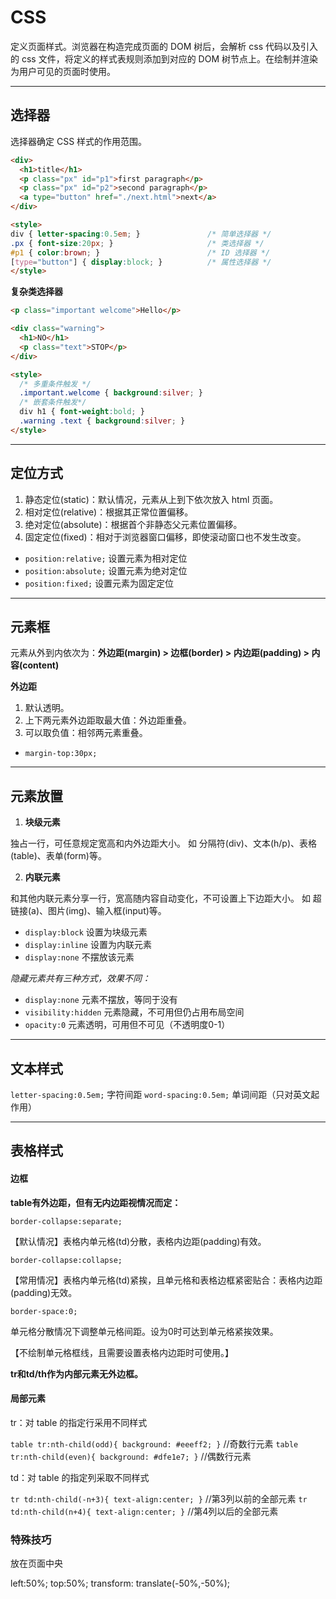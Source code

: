 # CSS

定义页面样式。浏览器在构造完成页面的 DOM 树后，会解析 css 代码以及引入的 css 文件，将定义的样式表规则添加到对应的 DOM 树节点上。在绘制并渲染为用户可见的页面时使用。



---

## 选择器

选择器确定 CSS 样式的作用范围。

```html
<div>
  <h1>title</h1>
  <p class="px" id="p1">first paragraph</p>
  <p class="px" id="p2">second paragraph</p>
  <a type="button" href="./next.html">next</a>
</div>

<style>
div { letter-spacing:0.5em; }               /* 简单选择器 */
.px { font-size:20px; }                     /* 类选择器 */ 
#p1 { color:brown; }                        /* ID 选择器 */ 
[type="button"] { display:block; }          /* 属性选择器 */             
</style>
```

**复杂类选择器**


```html
<p class="important welcome">Hello</p>

<div class="warning">
  <h1>NO</h1>
  <p class="text">STOP</p>
</div>

<style>
  /* 多重条件触发 */
  .important.welcome { background:silver; }
  /* 嵌套条件触发*/
  div h1 { font-weight:bold; }    
  .warning .text { background:silver; }
</style>
```

---

## 定位方式

1. 静态定位(static)：默认情况，元素从上到下依次放入 html 页面。
2. 相对定位(relative)：根据其正常位置偏移。
3. 绝对定位(absolute)：根据首个非静态父元素位置偏移。
4. 固定定位(fixed)：相对于浏览器窗口偏移，即使滚动窗口也不发生改变。

- `position:relative;` 设置元素为相对定位
- `position:absolute;` 设置元素为绝对定位
- `position:fixed;` 设置元素为固定定位

---

## 元素框

元素从外到内依次为：**外边距(margin) > 边框(border) > 内边距(padding) > 内容(content)**

**外边距**

1. 默认透明。
2. 上下两元素外边距取最大值：外边距重叠。
3. 可以取负值：相邻两元素重叠。

- `margin-top:30px;`

---

## 元素放置

1. **块级元素**
   
  独占一行，可任意规定宽高和内外边距大小。
  如 分隔符(div)、文本(h/p)、表格(table)、表单(form)等。 

2. **内联元素** 
   
  和其他内联元素分享一行，宽高随内容自动变化，不可设置上下边距大小。
  如 超链接(a)、图片(img)、输入框(input)等。

- `display:block` 设置为块级元素
- `display:inline` 设置为内联元素
- `display:none` 不摆放该元素


*隐藏元素共有三种方式，效果不同：*

- `display:none` 元素不摆放，等同于没有
- `visibility:hidden` 元素隐藏，不可用但仍占用布局空间
- `opacity:0` 元素透明，可用但不可见（不透明度0-1）

---

## 文本样式

`letter-spacing:0.5em;` 字符间距
`word-spacing:0.5em;` 单词间距（只对英文起作用）


---

## 表格样式

#### 边框

**table有外边距，但有无内边距视情况而定：**

`border-collapse:separate;`

【默认情况】表格内单元格(td)分散，表格内边距(padding)有效。

`border-collapse:collapse;`

【常用情况】表格内单元格(td)紧挨，且单元格和表格边框紧密贴合：表格内边距(padding)无效。

`border-space:0;`

单元格分散情况下调整单元格间距。设为0时可达到单元格紧挨效果。

【不绘制单元格框线，且需要设置表格内边距时可使用。】

**tr和td/th作为内部元素无外边框。**

#### 局部元素

tr：对 table 的指定行采用不同样式

`table tr:nth-child(odd){ background: #eeeff2; }`  //奇数行元素
`table tr:nth-child(even){ background: #dfe1e7; }`  //偶数行元素

td：对 table 的指定列采取不同样式

`tr td:nth-child(-n+3){ text-align:center; }`    //第3列以前的全部元素
`tr td:nth-child(n+4){ text-align:center; }`    //第4列以后的全部元素

### 特殊技巧

放在页面中央

  left:50%;
  top:50%;
  transform: translate(-50%,-50%);
